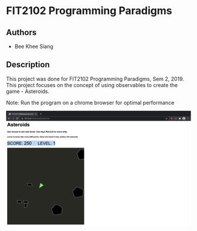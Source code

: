 # FIT2102 Programming Paradigms

## Authors
- Bee Khee Siang

## Description
This project was done for FIT2102 Programming Paradigms, Sem 2, 2019. This project focuses on the concept of using observables to create the game - Asteroids.

Note: Run the program on a chrome browser for optimal performance

![alt text](https://github.com/kheesiang/FIT2102_Asteroids/blob/main/asteroids_image.png)
